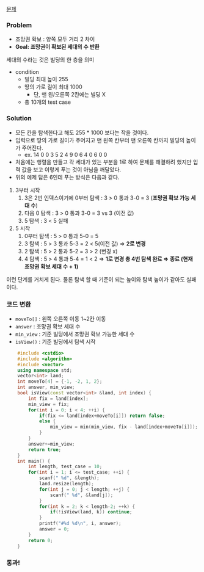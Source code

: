 [문제](https://www.swexpertacademy.com/main/talk/solvingClub/problemView.do?solveclubId=AV6kld8aisgDFASb&contestProbId=AV134DPqAA8CFAYh&probBoxId=AV6kld8aiskDFASb&type=PROBLEM&problemBoxTitle=%EC%82%BC%EC%84%B1%EC%8B%9C%ED%97%98%EB%8C%80%EB%B9%84+%EA%B8%B0%EB%B3%B8%EB%AC%B8%EC%A0%9C%EB%AA%A8%EC%9D%8C%28%EB%82%9C%EC%9D%B4%EB%8F%84+1%7E3%29&problemBoxCnt=15)

### Problem

- 조망권 확보 : 양쪽 모두 거리 2 차이
- **Goal: 조망권이 확보된 세대의 수 반환**

세대의 수라는 것은 빌딩의 한 층을 의미

- condition
    - 빌딩 최대 높이 255
    - 땅의 가로 길이 최대 1000
        - 단, 맨 왼/오른쪽 2칸에는 빌딩 X
    - 총 10개의 test case

### Solution

- 모든 칸을 탐색한다고 해도 255 * 1000 보다는 작을 것이다.
- 입력으로 땅의 가로 길이가 주어지고
맨 왼쪽 칸부터 맨 오른쪽 칸까지 빌딩의 높이가 주어진다.
    - ex. 
    14
    0 0 3 5 2 4 9 0 6 4 0 6 0 0
- 처음에는 행렬을 만들고 각 세대가 있는 부분을 1로 하여 문제를 해결하려 했지만 입력 값을 보고 이렇게 푸는 것이 아님을 깨달았다.
- 위의 예제 답은 6인데 푸는 방식은 다음과 같다.
1. 3부터 시작
    1. 3은 2번 인덱스이기에 0부터 탐색 : 3 > 0 통과
    3-0 = 3 (**조망권 확보 가능 세대 수**)
    2. 다음 0 탐색 : 3 > 0 통과
    3-0 = 3 vs 3 (이전 값) 
    3. 5 탐색 : 3 < 5 실패
2. 5 시작
    1. 0부터 탐색 :  5 > 0 통과
    5-0 = 5
    2. 3 탐색 : 5 > 3 통과
    5-3 = 2 < 5(이전 값) ⇒ **2로 변경**
    3. 2 탐색 : 5 > 2 통과
    5-2 = 3 > 2 (변경 x)
    4. 4 탐색 : 5 > 4 통과
    5-4 = 1 < 2 ⇒ **1로 변경
    총 4번 탐색 완료 ⇒ 종료 (현재 조망권 확보 세대 수 + 1)**

이런 단계를 거치게 된다. 물론 탐색 할 때 기준이 되는 높이와 탐색 높이가 같아도 실패이다.

### 코드 변환

- `moveTo[]` : 왼쪽 오른쪽 이동 1~2칸 이동
- `answer` : 조망권 확보 세대 수
- `min_view` : 기준 빌딩에서 조망권 확보 가능한 세대 수
- `isView()` : 기준 빌딩에서 탐색 시작
```C++
    #include <cstdio>
    #include <algorithm>
    #include <vector>
    using namespace std;
    vector<int> land;
    int moveTo[4] = {-1, -2, 1, 2};
    int answer, min_view;
    bool isView(const vector<int> &land, int index) {
        int fix = land[index];
        min_view = fix;
        for(int i = 0; i < 4; ++i) {
            if(fix <= land[index+moveTo[i]]) return false;
            else {
                min_view = min(min_view, fix - land[index+moveTo[i]]);
            }
        }
        answer+=min_view;
        return true;
    }
    int main() {
        int length, test_case = 10;
        for(int i = 1; i <= test_case; ++i) {
            scanf(" %d", &length);
            land.resize(length);
            for(int j = 0; j < length; ++j) {
                scanf(" %d", &land[j]);
            }
            for(int k = 2; k < length-2; ++k) {
                if(!isView(land, k)) continue;
            }
            printf("#%d %d\n", i, answer);
            answer = 0;
        }
        return 0;
    }
```
### 통과!